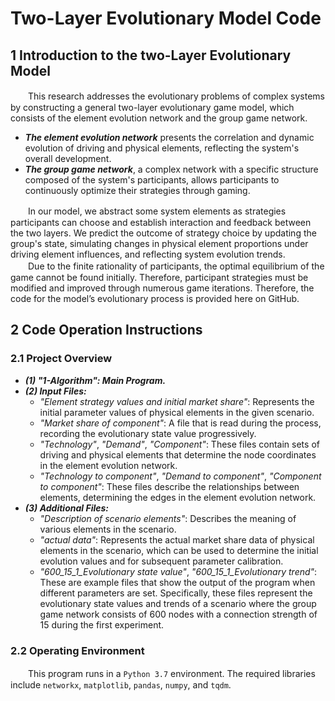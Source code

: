 # Two-Layer Evolutionary Model Code
## 1 Introduction to the two-Layer Evolutionary Model
　　This research addresses the evolutionary problems of complex systems by constructing a general two-layer evolutionary game model, which consists of the element evolution network and the group game network.
* ___The element evolution network___ presents the correlation and dynamic evolution of driving and physical elements, reflecting the system's overall development.
* ___The group game network___, a complex network with a specific structure composed of the system's participants, allows participants to continuously optimize their strategies through gaming.

　　In our model, we abstract some system elements as strategies participants can choose and establish interaction and feedback between the two layers. We predict the outcome of strategy choice by updating the group's state, simulating changes in physical element proportions under driving element influences, and reflecting system evolution trends.  
　　Due to the finite rationality of participants, the optimal equilibrium of the game cannot be found initially. Therefore, participant strategies must be modified and improved through numerous game iterations. Therefore, the code for the model’s evolutionary process is provided here on GitHub.  
## 2 Code Operation Instructions
### 2.1 Project Overview
* ___(1) "1-Algorithm": Main Program.___
* ___(2) Input Files:___
  * _"Element strategy values and initial market share"_: Represents the initial parameter values of physical elements in the given scenario.
  * _"Market share of component"_: A file that is read during the process, recording the evolutionary state value progressively.
  * _"Technology"_, _"Demand"_, _"Component"_: These files contain sets of driving and physical elements that determine the node coordinates in the element evolution network.
  * _"Technology to component"_, _"Demand to component"_, _"Component to component"_: These files describe the relationships between elements, determining the edges in the element evolution network.
* ___(3) Additional Files:___
  * _"Description of scenario elements"_: Describes the meaning of various elements in the scenario.
  * _"actual data"_: Represents the actual market share data of physical elements in the scenario, which can be used to determine the initial evolution values and for subsequent parameter calibration.
  * _"600_15_1_Evolutionary state value"_, _"600_15_1_Evolutionary trend"_: These are example files that show the output of the program when different parameters are set. Specifically, these files represent the evolutionary state values and trends of a scenario where the group game network consists of 600 nodes with a connection strength of 15 during the first experiment.
### 2.2 Operating Environment
　　This program runs in a `Python 3.7` environment. The required libraries include `networkx`, `matplotlib`, `pandas`, `numpy`, and `tqdm`.
